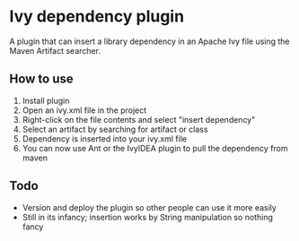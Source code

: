 # Ivy dependency plugin

A plugin that can insert a library dependency in an Apache Ivy file using the Maven Artifact searcher.

## How to use

1. Install plugin
2. Open an ivy.xml file in the project
3. Right-click on the file contents and select "insert dependency"
4. Select an artifact by searching for artifact or class
5. Dependency is inserted into your ivy.xml file
6. You can now use Ant or the IvyIDEA plugin to pull the dependency from maven



## Todo

- Version and deploy the plugin so other people can use it more easily
- Still in its infancy; insertion works by String manipulation so nothing fancy

